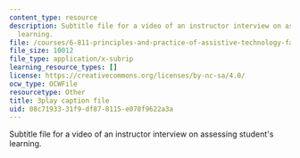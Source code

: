 ```yaml
---
content_type: resource
description: Subtitle file for a video of an instructor interview on assessing student's
  learning.
file: /courses/6-811-principles-and-practice-of-assistive-technology-fall-2014/08c7193331f9df878115e078f9622a3a_ZjLZ_P8svSY.srt
file_size: 10012
file_type: application/x-subrip
learning_resource_types: []
license: https://creativecommons.org/licenses/by-nc-sa/4.0/
ocw_type: OCWFile
resourcetype: Other
title: 3play caption file
uid: 08c71933-31f9-df87-8115-e078f9622a3a
---
```

Subtitle file for a video of an instructor interview on assessing student's learning.